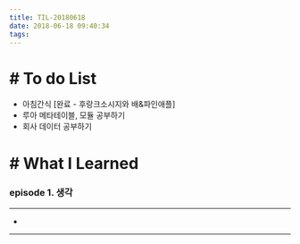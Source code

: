 ```yaml
---
title: TIL-20180618
date: 2018-06-18 09:40:34
tags: 
---
```


# # To do List

- 아침간식 [완료 - 후랑크소시지와 배&파인애플]
- 루아 메타테이블, 모듈 공부하기
- 회사 데이터 공부하기


# # What I Learned

### episode 1. 생각

---

- 

---